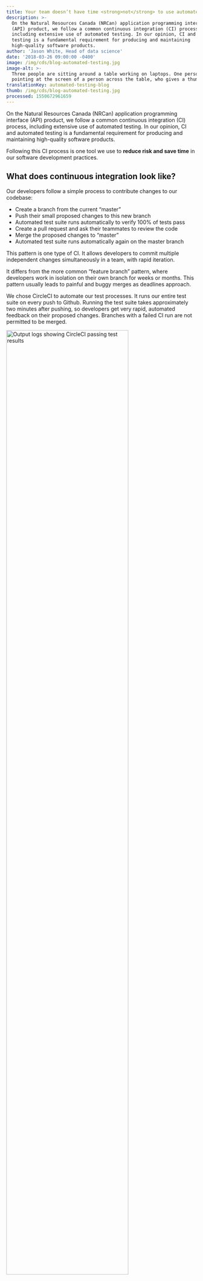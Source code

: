 ```yaml
---
title: Your team doesn’t have time <strong>not</strong> to use automated testing
description: >-
  On the Natural Resources Canada (NRCan) application programming interface
  (API) product, we follow a common continuous integration (CI) process,
  including extensive use of automated testing. In our opinion, CI and automated
  testing is a fundamental requirement for producing and maintaining
  high-quality software products.
author: 'Jason White, Head of data science'
date: '2018-03-26 09:00:00 -0400'
image: /img/cds/blog-automated-testing.jpg
image-alt: >-
  Three people are sitting around a table working on laptops. One person is
  pointing at the screen of a person across the table, who gives a thumbs-up.
translationKey: automated-testing-blog
thumb: /img/cds/blog-automated-testing.jpg
processed: 1550672961659
---
```


On the Natural Resources Canada (NRCan) application programming interface (API) product, we follow a common continuous integration (CI) process, including extensive use of automated testing. In our opinion, CI and automated testing is a fundamental requirement for producing and maintaining high-quality software products.

Following this CI process is one tool we use to **reduce risk and save time** in our software development practices.

## What does continuous integration look like?

Our developers follow a simple process to contribute changes to our codebase:

* Create a branch from the current “master”
* Push their small proposed changes to this new branch
* Automated test suite runs automatically to verify 100% of tests pass
* Create a pull request and ask their teammates to review the code
* Merge the proposed changes to “master”
* Automated test suite runs automatically again on the master branch

This pattern is one type of CI. It allows developers to commit multiple independent changes simultaneously in a team, with rapid iteration.

It differs from the more common “feature branch” pattern, where developers work in isolation on their own branch for weeks or months. This pattern usually leads to painful and buggy merges as deadlines approach.

We chose CircleCI to automate our test processes. It runs our entire test suite on every push to Github. Running the test suite takes approximately two minutes after pushing, so developers get very rapid, automated feedback on their proposed changes. Branches with a failed CI run are not permitted to be merged.

<img width="80%" alt="Output logs showing CircleCI passing test results" src="/img/cds/nrcan3-img1.png">

Successful CI run

<img width="80%" alt="Output logs showing three passing CircleCI test results and one failed" src="/img/cds/nrcan3-img2.png">
<img width="80%" alt="Output logs showing a failed test result" src="/img/cds/nrcan3-img3.png">

Failed CI run

The master branch is never permitted to remain in a failing state. This state, known as a “broken master” or a “red master”, is treated as an urgent situation that must be fixed immediately, usually by simply reverting the change that broke it.

## This is great, but what about time and costs?

Setting up CircleCI to run an existing test suite took approximately 45 minutes. The test suite takes about two minutes to run each time. It costs us approximately $50/month to run CircleCI on this project ($50 per month. Not $50 per month per user).

When we discuss these efforts with other teams, they often claim that they’d love to follow this approach, but they don’t have enough time. We beg to differ: your team doesn’t have the time **not** to use automated testing. In the short term, it might be correct (debatably), but it certainly doesn’t make sense in the medium to long term.

Having a reliable, comprehensive suite of tests provides many long-term benefits:

* New and junior team members can be onboarded quickly and safely
* Developers are able to contribute code quickly and confidently
* Separate testing steps are redundant, improving iteration speed

## Wait, you don't have separate software testers?

That’s right. The idea that developers shouldn’t test their own code is, frankly, antiquated. Patterns like [Test-driven development](https://en.wikipedia.org/wiki/Test-driven_development) are common modern practices that have shown to result in higher quality code, and are common in industry today.

With this approach, a separate testing function is counterproductive, as it externalizes the responsibility for code quality outside of the development team. Catching bugs becomes someone else’s problem, and that’s not conducive to good quality software development. As a result, we have no need for dedicated QA specialists.

## Results

The [API codebase](https://github.com/cds-snc/nrcan_api) is of very high quality, one that each member of the team can be proud of. It has allowed us to onboard new members of various skill levels with ease and safety, pushing their first changes within a day or two of arriving. We can depend on our testing infrastructure to ensure that people can make changes independently in a safe manner.

Our developer teammates are empowered to try new approaches to solve problems or reduce technical debt. They have confidence that the test suite is there to catch them if they make a mistake. If they don’t understand a portion of the codebase, the testing suite is a great first stop to see examples of how the code is designed to be used.

Perhaps the best result is the simplest: after six weeks following these practices, not one member of the team would consider going back.

We will share more on the technical aspects of the API we are building with NRCan. In the meantime, you can read our previous posts on this partnership:

* [Part 1: Conducting user research with NRCan to inform an API build](https://digital.canada.ca/2018/02/15/a-conducting-user-research-with-nrcan/)
* [Part 2: Co-locating with NRCan for a week](https://digital.canada.ca/2018/02/15/b-colocating-with-nrcan/)

